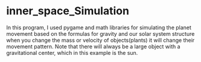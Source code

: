 # inner_space_Simulation
In this program, I used pygame and math libraries for simulating the planet movement based on the formulas for gravity and our solar system structure when you change the mass or velocity of objects(plants) it will change their movement pattern.
Note that there will always be a large object with a gravitational center, which in this example is the sun.
